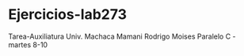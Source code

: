 # Ejercicios-lab273
Tarea-Auxiliatura
Univ. Machaca Mamani Rodrigo Moises
Paralelo C - martes 8-10


